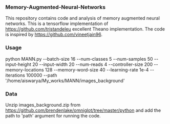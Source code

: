 ### Memory-Augmented-Neural-Networks
This repository contains code and analysis of memory augmented neural networks.
This is a tensorflow implementation of https://github.com/tristandeleu excellent Theano implementation.
The code is inspired by https://github.com/vineetjain96.

### Usage 
python MANN.py --batch-size 16 --num-classes 5  --num-samples 50 --input-height 20 --input-width 20 --num-reads 4 --controller-size 200 --memory-locations 128 --memory-word-size 40 --learning-rate 1e-4 --iterations 100000 --path '/home/aiswarya/My_works/MANN/images_background'

### Data
Unzip images_background.zip from https://github.com/brendenlake/omniglot/tree/master/python and add the path to 'path' argument for running the code.

